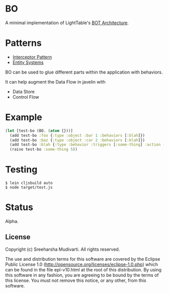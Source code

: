 # BO

A minimal implementation of LightTable's [BOT Architecture](http://www.chris-granger.com/2013/01/24/the-ide-as-data/).

# Patterns

* [Interceptor Pattern](https://en.wikipedia.org/wiki/Interceptor_pattern)
* [Entity Systems](http://entity-systems.wikidot.com/rdbms-with-code-in-systems)

BO can be used to glue different parts within the application with behaviors.  

It can help augment the Data Flow in javelin with

* Data Store
* Control Flow

# Example

```clojure
(let [test-bo (BO. (atom {}))]
  (add test-bo :foo {:type :object :bar 1 :behaviors [:blah]})
  (add test-bo :baz {:type :object :car 2 :behaviors [:blah]})
  (add test-bo :blah {:type :behavior :triggers [:some-thing] :action (fn [this input] (println input))})
  (raise test-bo :some-thing 5))
```

# Testing

```
$ lein cljsbuild auto
$ node target/test.js
```

# Status

Alpha.

## License

Copyright (c) Sreeharsha Mudivarti. All rights reserved.

The use and distribution terms for this software are
covered by the Eclipse Public License 1.0
(http://opensource.org/licenses/eclipse-1.0.php) which can be
found in the file epl-v10.html at the root of this
distribution. By using this software in any fashion, you are
agreeing to be bound by the terms of this license. You must not
remove this notice, or any other, from this software.


